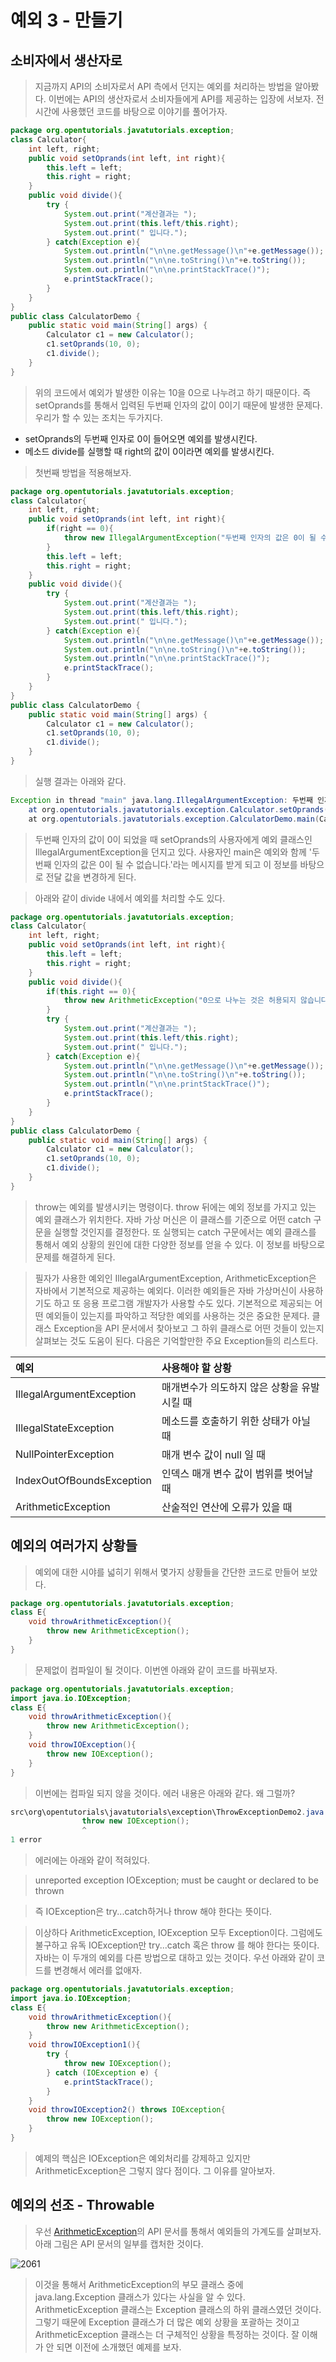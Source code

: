 예외 3 - 만들기
=
소비자에서 생산자로
-
> 지금까지 API의 소비자로서 API 측에서 던지는 예외를 처리하는 방법을 알아봤다. 이번에는 API의 생산자로서 소비자들에게 API를 제공하는 입장에 서보자. 전 시간에 사용했던 코드를 바탕으로 이야기를 풀어가자.
```java
package org.opentutorials.javatutorials.exception;
class Calculator{
    int left, right;
    public void setOprands(int left, int right){
        this.left = left;
        this.right = right;
    }
    public void divide(){
        try {
            System.out.print("계산결과는 ");
            System.out.print(this.left/this.right);
            System.out.print(" 입니다.");
        } catch(Exception e){
            System.out.println("\n\ne.getMessage()\n"+e.getMessage());
            System.out.println("\n\ne.toString()\n"+e.toString());
            System.out.println("\n\ne.printStackTrace()");
            e.printStackTrace();
        }
    }
} 
public class CalculatorDemo {
    public static void main(String[] args) {
        Calculator c1 = new Calculator();
        c1.setOprands(10, 0);
        c1.divide();
    }
}
```
> 위의 코드에서 예외가 발생한 이유는 10을 0으로 나누려고 하기 때문이다. 즉 setOprands를 통해서 입력된 두번째 인자의 값이 0이기 때문에 발생한 문제다. 우리가 할 수 있는 조치는 두가지다.

* setOprands의 두번째 인자로 0이 들어오면 예외를 발생시킨다.
* 메소드 divide를 실행할 때 right의 값이 0이라면 예외를 발생시킨다.

> 첫번째 방법을 적용해보자.
```java
package org.opentutorials.javatutorials.exception;
class Calculator{
    int left, right;
    public void setOprands(int left, int right){
        if(right == 0){
            throw new IllegalArgumentException("두번째 인자의 값은 0이 될 수 없습니다.");
        }
        this.left = left;
        this.right = right;
    }
    public void divide(){
        try {
            System.out.print("계산결과는 ");
            System.out.print(this.left/this.right);
            System.out.print(" 입니다.");
        } catch(Exception e){
            System.out.println("\n\ne.getMessage()\n"+e.getMessage());
            System.out.println("\n\ne.toString()\n"+e.toString());
            System.out.println("\n\ne.printStackTrace()");
            e.printStackTrace();
        }
    }
} 
public class CalculatorDemo {
    public static void main(String[] args) {
        Calculator c1 = new Calculator();
        c1.setOprands(10, 0);
        c1.divide();
    }
}
```
> 실행 결과는 아래와 같다.
```java
Exception in thread "main" java.lang.IllegalArgumentException: 두번째 인자의 값은 0이 될 수 없습니다.
    at org.opentutorials.javatutorials.exception.Calculator.setOprands(CalculatorDemo.java:6)
    at org.opentutorials.javatutorials.exception.CalculatorDemo.main(CalculatorDemo.java:27)
```
> 두번째 인자의 값이 0이 되었을 때 setOprands의 사용자에게 예외 클래스인 IllegalArgumentException을 던지고 있다. 사용자인 main은 예외와 함께 '두번째 인자의 값은 0이 될 수 없습니다.'라는 메시지를 받게 되고 이 정보를 바탕으로 전달 값을 변경하게 된다.

> 아래와 같이 divide 내에서 예외를 처리할 수도 있다.
```java
package org.opentutorials.javatutorials.exception;
class Calculator{
    int left, right;
    public void setOprands(int left, int right){        
        this.left = left;
        this.right = right;
    }
    public void divide(){
        if(this.right == 0){
            throw new ArithmeticException("0으로 나누는 것은 허용되지 않습니다.");
        }
        try {
            System.out.print("계산결과는 ");
            System.out.print(this.left/this.right);
            System.out.print(" 입니다.");
        } catch(Exception e){
            System.out.println("\n\ne.getMessage()\n"+e.getMessage());
            System.out.println("\n\ne.toString()\n"+e.toString());
            System.out.println("\n\ne.printStackTrace()");
            e.printStackTrace();
        }
    }
} 
public class CalculatorDemo {
    public static void main(String[] args) {
        Calculator c1 = new Calculator();
        c1.setOprands(10, 0);
        c1.divide();
    }
}
```
> throw는 예외를 발생시키는 명령이다. throw 뒤에는 예외 정보를 가지고 있는 예외 클래스가 위치한다. 자바 가상 머신은 이 클래스를 기준으로 어떤 catch 구문을 실행할 것인지를 결정한다. 또 실행되는 catch 구문에서는 예외 클래스를 통해서 예외 상황의 원인에 대한 다양한 정보를 얻을 수 있다. 이 정보를 바탕으로 문제를 해결하게 된다.

> 필자가 사용한 예외인 IllegalArgumentException, ArithmeticException은 자바에서 기본적으로 제공하는 예외다. 이러한 예외들은 자바 가상머신이 사용하기도 하고 또 응용 프로그램 개발자가 사용할 수도 있다. 기본적으로 제공되는 어떤 예외들이 있는지를 파악하고 적당한 예외를 사용하는 것은 중요한 문제다. 클래스 Exception을 API 문서에서 찾아보고 그 하위 클래스로 어떤 것들이 있는지 살펴보는 것도 도움이 된다. 다음은 기억할만한 주요 Exception들의 리스트다. 

|예외|사용해야 할 상황
|:--------|:--------|
|IllegalArgumentException| 매개변수가 의도하지 않은 상황을 유발시킬 때| 
|IllegalStateException| 메소드를 호출하기 위한 상태가 아닐 때| 
|NullPointerException| 매개 변수 값이 null 일 때| 
|IndexOutOfBoundsException| 인덱스 매개 변수 값이 범위를 벗어날 때|
|ArithmeticException| 산술적인 연산에 오류가 있을 때| 

예외의 여러가지 상황들
-
> 예외에 대한 시야를 넓히기 위해서 몇가지 상황들을 간단한 코드로 만들어 보았다.
```java
package org.opentutorials.javatutorials.exception;
class E{
    void throwArithmeticException(){
        throw new ArithmeticException();
    }
}
```
> 문제없이 컴파일이 될 것이다. 이번엔 아래와 같이 코드를 바꿔보자.
```java
package org.opentutorials.javatutorials.exception;
import java.io.IOException;
class E{
    void throwArithmeticException(){
        throw new ArithmeticException();
    }
    void throwIOException(){
        throw new IOException();
    }
}
```
> 이번에는 컴파일 되지 않을 것이다. 에러 내용은 아래와 같다. 왜 그럴까?
```java
src\org\opentutorials\javatutorials\exception\ThrowExceptionDemo2.java:8: error: unreported exception IOException; must be caught or declared to be thrown
                throw new IOException();
                ^
1 error
```
> 에러에는 아래와 같이 적혀있다.

> unreported exception IOException; must be caught or declared to be thrown

> 즉 IOException은 try...catch하거나 throw 해야 한다는 뜻이다.

> 이상하다 ArithmeticException, IOException 모두 Exception이다. 그럼에도 불구하고 유독 IOException만 try...catch 혹은 throw 를 해야 한다는 뜻이다. 자바는 이 두개의 예외를 다른 방법으로 대하고 있는 것이다. 우선 아래와 같이 코드를 변경해서 에러를 없애자.
```java
package org.opentutorials.javatutorials.exception;
import java.io.IOException;
class E{
    void throwArithmeticException(){
        throw new ArithmeticException();
    }
    void throwIOException1(){
        try {
            throw new IOException();
        } catch (IOException e) {
            e.printStackTrace();
        }
    }
    void throwIOException2() throws IOException{
        throw new IOException();
    }
}
```
> 예제의 핵심은 IOException은 예외처리를 강제하고 있지만 ArithmeticException은 그렇지 않다 점이다. 그 이유를 알아보자.

예외의 선조 - Throwable
-
> 우선 [ArithmeticException](https://docs.oracle.com/javase/7/docs/api/java/lang/ArithmeticException.html)의 API 문서를 통해서 예외들의 가계도를 살펴보자. 아래 그림은 API 문서의 일부를 캡처한 것이다.


![2061](https://user-images.githubusercontent.com/23206749/52991902-ffcb0000-3451-11e9-9c0a-c73aba1c1b1e.png)
> 이것을 통해서 ArithmeticException의 부모 클래스 중에 java.lang.Exception 클래스가 있다는 사실을 알 수 있다. ArithmeticException 클래스는 Exception 클래스의 하위 클래스였던 것이다. 그렇기 때문에 Exception 클래스가 더 많은 예외 상황을 포괄하는 것이고 ArithmeticException 클래스는 더 구체적인 상황을 특정하는 것이다. 잘 이해가 안 되면 이전에 소개했던 예제를 보자.

